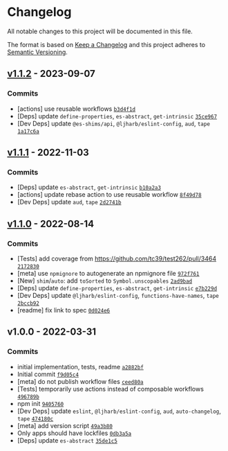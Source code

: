 # Changelog

All notable changes to this project will be documented in this file.

The format is based on [Keep a Changelog](https://keepachangelog.com/en/1.0.0/)
and this project adheres to [Semantic Versioning](https://semver.org/spec/v2.0.0.html).

## [v1.1.2](https://github.com/es-shims/Array.prototype.toSorted/compare/v1.1.1...v1.1.2) - 2023-09-07

### Commits

- [actions] use reusable workflows [`b3d4f1d`](https://github.com/es-shims/Array.prototype.toSorted/commit/b3d4f1dff2d0fcd30e5bb7591836f5c5133ef9be)
- [Deps] update `define-properties`, `es-abstract`, `get-intrinsic` [`35ce967`](https://github.com/es-shims/Array.prototype.toSorted/commit/35ce96705f9201f9a416629446c7f8b739a3d0a7)
- [Dev Deps] update `@es-shims/api`, `@ljharb/eslint-config`, `aud`, `tape` [`1a17c6a`](https://github.com/es-shims/Array.prototype.toSorted/commit/1a17c6a3492fbbb99f3543c70036c02e981d974a)

## [v1.1.1](https://github.com/es-shims/Array.prototype.toSorted/compare/v1.1.0...v1.1.1) - 2022-11-03

### Commits

- [Deps] update `es-abstract`, `get-intrinsic` [`b10a2a3`](https://github.com/es-shims/Array.prototype.toSorted/commit/b10a2a30772369ed3640741345225799af108e97)
- [actions] update rebase action to use reusable workflow [`8f49d78`](https://github.com/es-shims/Array.prototype.toSorted/commit/8f49d78ac5d679c052d544a7051c3b8e5c449052)
- [Dev Deps] update `aud`, `tape` [`2d2741b`](https://github.com/es-shims/Array.prototype.toSorted/commit/2d2741b6a0e08d1b2dbe675759f33dc3db4924a2)

## [v1.1.0](https://github.com/es-shims/Array.prototype.toSorted/compare/v1.0.0...v1.1.0) - 2022-08-14

### Commits

- [Tests] add coverage from https://github.com/tc39/test262/pull/3464 [`2172830`](https://github.com/es-shims/Array.prototype.toSorted/commit/21728306e552c80868753b0147dc5637e57ffd2b)
- [meta] use `npmignore` to autogenerate an npmignore file [`972f761`](https://github.com/es-shims/Array.prototype.toSorted/commit/972f761599aaf97049a005974caa2d9b24581119)
- [New] `shim`/`auto`: add `toSorted` to `Symbol.unscopables` [`2ad9bad`](https://github.com/es-shims/Array.prototype.toSorted/commit/2ad9bad51ab7d2e7cc579f6681809fe495682163)
- [Deps] update `define-properties`, `es-abstract`, `get-intrinsic` [`e7b229d`](https://github.com/es-shims/Array.prototype.toSorted/commit/e7b229dbb0c199661f785dfa0d5403b81ed7811e)
- [Dev Deps] update `@ljharb/eslint-config`, `functions-have-names`, `tape` [`2bccb92`](https://github.com/es-shims/Array.prototype.toSorted/commit/2bccb92d5314e3b86bb3ffc1144f0c86cdca285a)
- [readme] fix link to spec [`0d024e6`](https://github.com/es-shims/Array.prototype.toSorted/commit/0d024e68e3d41b3ec8dbc8aa47e99d8987c91fea)

## v1.0.0 - 2022-03-31

### Commits

- initial implementation, tests, readme [`a2882bf`](https://github.com/es-shims/Array.prototype.toSorted/commit/a2882bf9f2a5d0533450a37df13ca3c1b8178bef)
- Initial commit [`f9d05c4`](https://github.com/es-shims/Array.prototype.toSorted/commit/f9d05c4275eeeb841f357c487606cf7c83235651)
- [meta] do not publish workflow files [`ceed80a`](https://github.com/es-shims/Array.prototype.toSorted/commit/ceed80acc95688c872dd8c69292a30589a8a9020)
- [Tests] temporarily use actions instead of composable workflows [`496789b`](https://github.com/es-shims/Array.prototype.toSorted/commit/496789bbfb7da7e2b2cac3398491e6b58b1f169f)
- npm init [`9405760`](https://github.com/es-shims/Array.prototype.toSorted/commit/9405760c2f52001035087a0d60f4e06465e82546)
- [Dev Deps] update `eslint`, `@ljharb/eslint-config`, `aud`, `auto-changelog`, `tape` [`474180c`](https://github.com/es-shims/Array.prototype.toSorted/commit/474180c1250ec0a0ffabc80aa2733fe4abe65036)
- [meta] add version script [`49a3b80`](https://github.com/es-shims/Array.prototype.toSorted/commit/49a3b802020c54ead862d49365555a67ac786636)
- Only apps should have lockfiles [`0db3a5a`](https://github.com/es-shims/Array.prototype.toSorted/commit/0db3a5a7607be2a7d11fa78ae9c43907e59bdf92)
- [Deps] update `es-abstract` [`35de1c5`](https://github.com/es-shims/Array.prototype.toSorted/commit/35de1c532245469b50bd7296ca8c19470385c622)
